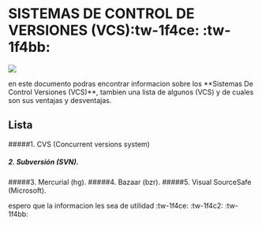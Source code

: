 # SISTEMAS DE CONTROL DE VERSIONES (VCS):tw-1f4ce: :tw-1f4bb: 


![](https://thumbs.dreamstime.com/z/tecnolog%C3%ADa-de-seguridad-inform%C3%A1tica-alta-fondo-concepto-global-digital-ilustraci%C3%B3n-vectorial-abstracta-muchos-usos-para-la-204862407.jpg)

<P>
en este documento podras encontrar informacion sobre los **Sistemas De Control Versiones (VCS)**, tambien una lista de algunos (VCS) y de cuales son sus ventajas y desventajas.
</P>


## Lista

#####1.	CVS (Concurrent versions system)
##### 2.	Subversión (SVN).
#####3.	Mercurial (hg). 
#####4.	Bazaar (bzr). 
#####5.	Visual SourceSafe (Microsoft).

<p>
espero que la informacion les sea de utilidad :tw-1f4ce: :tw-1f4c2: :tw-1f4bb:
<p>

